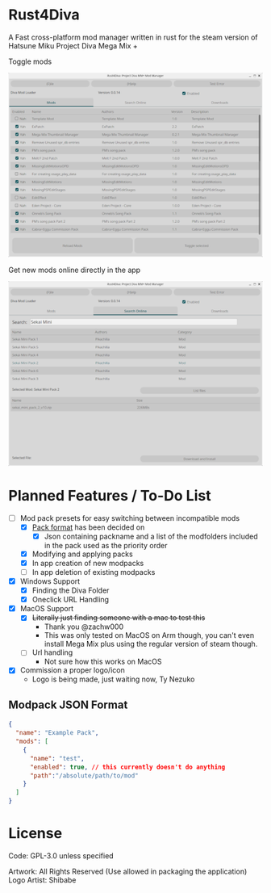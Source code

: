 # Rust4Diva

A Fast cross-platform mod manager written in rust for the steam version of Hatsune Miku Project Diva Mega Mix +

Toggle mods

![Main Screen of R4D](assets/main-lo.png)

Get new mods online directly in the app

![Online Search and DL Screen](assets/search-lo.png)

# Planned Features / To-Do List
- [ ] Mod pack presets for easy switching between incompatible mods
  - [x] [Pack format](#Modpack-JSON-Format) has been decided on
    - [x] Json containing packname and a list of the modfolders included in the pack used as the priority order

  - [x] Modifying and applying packs
  - [x] In app creation of new modpacks
  - [ ] In app deletion of existing modpacks
- [x] Windows Support
  - [x] Finding the Diva Folder
  - [x] Oneclick URL Handling
- [x] MacOS Support
  - [x] ~~Literally just finding someone with a mac to test this~~ 
    - Thank you @zachw000
    - This was only tested on MacOS on Arm though, you can't even install Mega Mix plus using the regular version of steam though.
  - [ ] Url handling
    - Not sure how this works on MacOS
- [x] Commission a proper logo/icon
  - Logo is being made, just waiting now, Ty Nezuko

## Modpack JSON Format
```json
{
  "name": "Example Pack",
  "mods": [
    {
      "name": "test",
      "enabled": true, // this currently doesn't do anything
      "path":"/absolute/path/to/mod"
    }
  ]
}
```


# License
Code: GPL-3.0 unless specified

Artwork: All Rights Reserved (Use allowed in packaging the application)
Logo Artist: Shibabe